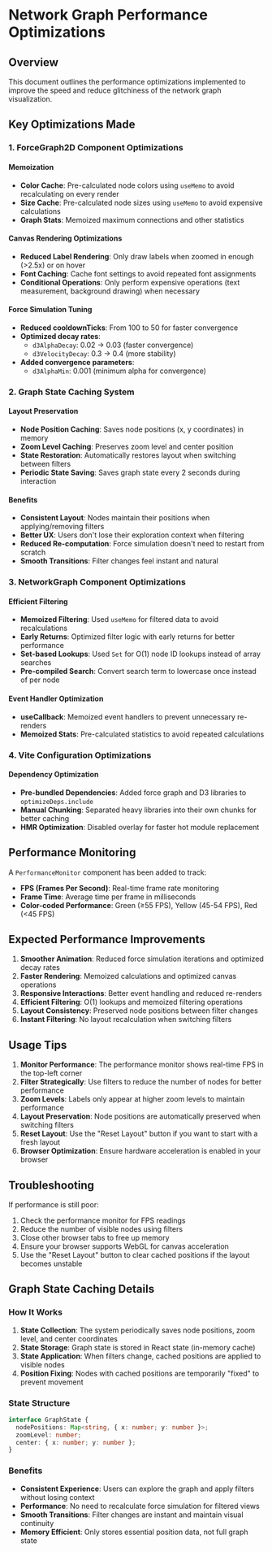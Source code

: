 # Network Graph Performance Optimizations

## Overview
This document outlines the performance optimizations implemented to improve the speed and reduce glitchiness of the network graph visualization.

## Key Optimizations Made

### 1. ForceGraph2D Component Optimizations

#### Memoization
- **Color Cache**: Pre-calculated node colors using `useMemo` to avoid recalculating on every render
- **Size Cache**: Pre-calculated node sizes using `useMemo` to avoid expensive calculations
- **Graph Stats**: Memoized maximum connections and other statistics

#### Canvas Rendering Optimizations
- **Reduced Label Rendering**: Only draw labels when zoomed in enough (>2.5x) or on hover
- **Font Caching**: Cache font settings to avoid repeated font assignments
- **Conditional Operations**: Only perform expensive operations (text measurement, background drawing) when necessary

#### Force Simulation Tuning
- **Reduced cooldownTicks**: From 100 to 50 for faster convergence
- **Optimized decay rates**: 
  - `d3AlphaDecay`: 0.02 → 0.03 (faster convergence)
  - `d3VelocityDecay`: 0.3 → 0.4 (more stability)
- **Added convergence parameters**:
  - `d3AlphaMin`: 0.001 (minimum alpha for convergence)

### 2. Graph State Caching System

#### Layout Preservation
- **Node Position Caching**: Saves node positions (x, y coordinates) in memory
- **Zoom Level Caching**: Preserves zoom level and center position
- **State Restoration**: Automatically restores layout when switching between filters
- **Periodic State Saving**: Saves graph state every 2 seconds during interaction

#### Benefits
- **Consistent Layout**: Nodes maintain their positions when applying/removing filters
- **Better UX**: Users don't lose their exploration context when filtering
- **Reduced Re-computation**: Force simulation doesn't need to restart from scratch
- **Smooth Transitions**: Filter changes feel instant and natural

### 3. NetworkGraph Component Optimizations

#### Efficient Filtering
- **Memoized Filtering**: Used `useMemo` for filtered data to avoid recalculations
- **Early Returns**: Optimized filter logic with early returns for better performance
- **Set-based Lookups**: Used `Set` for O(1) node ID lookups instead of array searches
- **Pre-compiled Search**: Convert search term to lowercase once instead of per node

#### Event Handler Optimization
- **useCallback**: Memoized event handlers to prevent unnecessary re-renders
- **Memoized Stats**: Pre-calculated statistics to avoid repeated calculations

### 4. Vite Configuration Optimizations

#### Dependency Optimization
- **Pre-bundled Dependencies**: Added force graph and D3 libraries to `optimizeDeps.include`
- **Manual Chunking**: Separated heavy libraries into their own chunks for better caching
- **HMR Optimization**: Disabled overlay for faster hot module replacement

## Performance Monitoring

A `PerformanceMonitor` component has been added to track:
- **FPS (Frames Per Second)**: Real-time frame rate monitoring
- **Frame Time**: Average time per frame in milliseconds
- **Color-coded Performance**: Green (≥55 FPS), Yellow (45-54 FPS), Red (<45 FPS)

## Expected Performance Improvements

1. **Smoother Animation**: Reduced force simulation iterations and optimized decay rates
2. **Faster Rendering**: Memoized calculations and optimized canvas operations
3. **Responsive Interactions**: Better event handling and reduced re-renders
4. **Efficient Filtering**: O(1) lookups and memoized filtering operations
5. **Layout Consistency**: Preserved node positions between filter changes
6. **Instant Filtering**: No layout recalculation when switching filters

## Usage Tips

1. **Monitor Performance**: The performance monitor shows real-time FPS in the top-left corner
2. **Filter Strategically**: Use filters to reduce the number of nodes for better performance
3. **Zoom Levels**: Labels only appear at higher zoom levels to maintain performance
4. **Layout Preservation**: Node positions are automatically preserved when switching filters
5. **Reset Layout**: Use the "Reset Layout" button if you want to start with a fresh layout
6. **Browser Optimization**: Ensure hardware acceleration is enabled in your browser

## Troubleshooting

If performance is still poor:
1. Check the performance monitor for FPS readings
2. Reduce the number of visible nodes using filters
3. Close other browser tabs to free up memory
4. Ensure your browser supports WebGL for canvas acceleration
5. Use the "Reset Layout" button to clear cached positions if the layout becomes unstable

## Graph State Caching Details

### How It Works
1. **State Collection**: The system periodically saves node positions, zoom level, and center coordinates
2. **State Storage**: Graph state is stored in React state (in-memory cache)
3. **State Application**: When filters change, cached positions are applied to visible nodes
4. **Position Fixing**: Nodes with cached positions are temporarily "fixed" to prevent movement

### State Structure
```typescript
interface GraphState {
  nodePositions: Map<string, { x: number; y: number }>;
  zoomLevel: number;
  center: { x: number; y: number };
}
```

### Benefits
- **Consistent Experience**: Users can explore the graph and apply filters without losing context
- **Performance**: No need to recalculate force simulation for filtered views
- **Smooth Transitions**: Filter changes are instant and maintain visual continuity
- **Memory Efficient**: Only stores essential position data, not full graph state 